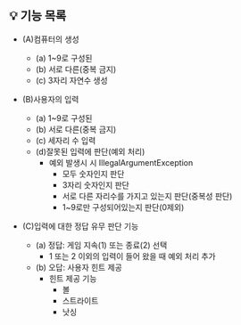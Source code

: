 ## 💡 기능 목록
- (A)컴퓨터의 생성
  - (a) 1~9로 구성된
  - (b) 서로 다른(중복 금지)
  - (c) 3자리 자연수 생성

- (B)사용자의 입력
  - (a) 1~9로 구성된
  - (b) 서로 다른(중복 금지)
  - (c) 세자리 수 입력
  - (d)잘못된 입력에 판단(예외 처리)
    - 예외 발생시 시 IllegalArgumentException
      - 모두 숫자인지 판단
      - 3자리 숫자인지 판단
      - 서로 다른 자리수를 가지고 있는지 판단(중복성 판단)
      - 1~9로만 구성되어있는지 판단(0제외)

- (C)입력에 대한 정답 유무 판단 기능
  - (a) 정답: 게임 지속(1) 또는 종료(2) 선택
    - 1 또는 2 이외의 입력이 들어 왔을 때 예외 처리 추가
  - (b) 오답: 사용자 힌트 제공
    - 힌트 제공 기능
      - 볼
      - 스트라이트
      - 낫싱
